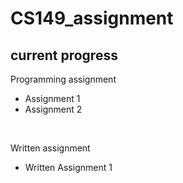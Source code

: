 # CS149_assignment

## current progress

Programming assignment 
- Assignment 1
- Assignment 2
 
 </br>

Written assignment
- Written Assignment 1 
